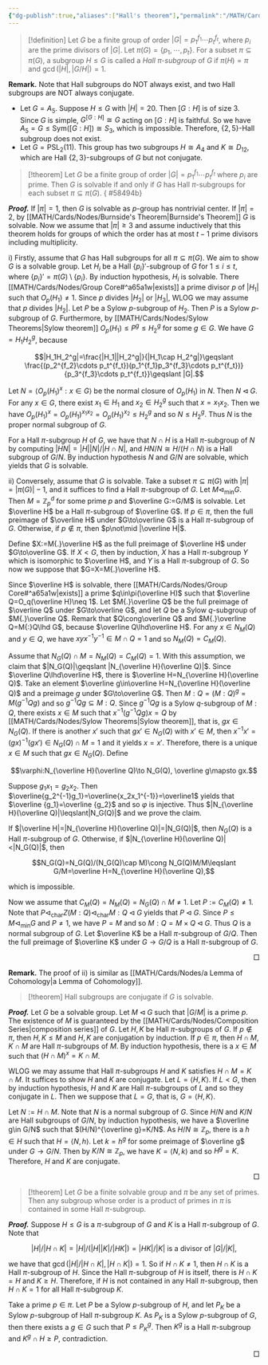```yaml
---
{"dg-publish":true,"aliases":["Hall's theorem"],"permalink":"/MATH/Cards/Nodes/Hall's Theorems/","dgPassFrontmatter":true}
---
```



> [!definition]
> Let $G$ be a finite group of order $|G|=p_1^{f_1}\cdots p_t^{f_t}$, where $p_i$ are the prime divisors of $|G|$. Let $\pi(G)=\{p_1,\cdots,p_t\}$. For a subset $\pi\subseteq \pi(G)$, a subgroup $H\leqslant G$ is called a *Hall $\pi$-subgroup* of $G$ if $\pi(H)=\pi$ and $\gcd(|H|,|G/H|)=1$. 

**Remark.** Note that Hall subgroups do NOT always exist, and two Hall subgroups are NOT always conjugate.
- Let $G=A_5$. Suppose $H\leqslant G$ with $|H|=20$. Then $[G:H]$ is of size $3$. Since $G$ is simple, $G^{[G:H]}\cong G$ acting on $[G:H]$ is faithful. So we have $A_5=G\leqslant\mathrm{Sym}([G:H])\cong S_3$, which is impossible. Therefore, $\{2,5\}$-Hall subgroup does not exist.
- Let $G=\mathrm{PSL}_2(11)$. This group has two subgroups $H\cong A_4$ and $K\cong D_{12}$, which are Hall $\{2,3\}$-subgroups of $G$ but not conjugate.

> [!theorem]
> Let $G$ be a finite group of order $|G|=p_1^{f_1}\cdots p_t^{f_t}$ where $p_i$ are prime. Then $G$ is solvable if and only if $G$ has Hall $\pi$-subgroups for each subset $\pi\subseteq\pi(G)$.
{ #58494b}


**_Proof._**
If $|\pi|=1$, then $G$ is solvable as $p$-group has nontrivial center. If $|\pi|=2$, by [[MATH/Cards/Nodes/Burnside's Theorem\|Burnside's Theorem]] $G$ is solvable. Now we assume that $|\pi|\geqslant 3$ and assume inductively that this theorem holds for groups of which the order has at most $t-1$ prime divisors including multiplicity.

i) Firstly, assume that $G$ has Hall subgroups for all $\pi\subseteq \pi(G)$. We aim to show $G$ is a solvable group. Let $H_i$ be a Hall $\{p_i\}'$-subgroup of $G$ for $1\leqslant i\leqslant t$, where $\{p_i\}'=\pi(G)\setminus \{p_i\}$. By induction hypothesis, $H_i$ is solvable. There [[MATH/Cards/Nodes/Group Core#^a65a1w\|exists]] a prime divisor $p$ of $|H_1|$ such that $O_p(H_1)\neq 1$. Since $p$ divides $|H_2|$ or $|H_3|$, WLOG we may assume that $p$ divides $|H_2|$. Let $P$ be a Sylow $p$-subgroup of $H_2$. Then $P$ is a Sylow $p$-subgroup of $G$. Furthermore, by [[MATH/Cards/Nodes/Sylow Theorems\|Sylow theorem]] $O_p(H_1)\leqslant P^g\leqslant H_2^g$ for some $g\in G$. We have $G=H_1H_2^g$, because

$$|H_1H_2^g|=\frac{|H_1||H_2^g|}{|H_1\cap H_2^g|}\geqslant \frac{(p_2^{f_2}\cdots p_t^{f_t})(p_1^{f_1}p_3^{f_3}\cdots p_t^{f_t})}{p_3^{f_3}\cdots p_t^{f_t}}\geqslant |G|.$$

Let $N=\left\langle O_p(H_1)^x:x\in G\right\rangle$ be the normal closure of $O_p(H_1)$ in $N$. Then $N\lhd G$. For any $x\in G$, there exist $x_1\in H_1$ and $x_2\in H_2^g$ such that $x=x_1x_2$. Then we have $O_p(H_1)^x=O_p(H_1)^{x_1x_2}=O_p(H_1)^{x_2}\leqslant H_2^g$ and so $N\leqslant H_2^g$. Thus $N$ is the proper normal subgroup of $G$. 

For a Hall $\pi$-subgroup $H$ of $G$, we have that $N\cap H$ is a Hall $\pi$-subgroup of $N$ by computing $|HN|=|H||N|/|H\cap N|$, and $HN/N\cong H/(H\cap N)$ is a Hall subgroup of $G/N$. By induction hypothesis $N$ and $G/N$ are solvable, which yields that $G$ is solvable.

ii) Conversely, assume that $G$ is solvable. Take a subset $\pi\subseteq\pi(G)$ with $|\pi|=|\pi(G)|-1$, and it suffices to find a Hall $\pi$-subgroup of $G$. Let $M\lhd_{\min}G$. Then $M=\mathbb{Z}_p^d$ for some prime $p$ and $\overline G:=G/M$ is solvable. Let $\overline H$ be a Hall $\pi$-subgroup of $\overline G$. If $p\in\pi$, then the full preimage of $\overline H$ under $G\to\overline G$ is a Hall $\pi$-subgroup of $G$. Otherwise, if $p\notin \pi$, then $p\not\mid |\overline H|$. 

Define $X:=M{.}\overline H$ as the full preimage of $\overline H$ under $G\to\overline G$. If $X<G$, then by induction, $X$ has a Hall $\pi$-subgroup $Y$ which is isomorphic to $\overline H$, and $Y$ is a Hall $\pi$-subgroup of $G$. So now we suppose that $G=X=M{.}\overline H$. 

Since $\overline H$ is solvable, there [[MATH/Cards/Nodes/Group Core#^a65a1w\|exists]] a prime $q\in\pi(\overline H)$ such that $\overline Q=O_q(\overline H)\neq 1$. Let $M{.}\overline Q$ be the full preimage of $\overline Q$ under $G\to\overline G$, and let $Q$ be a Sylow $q$-subgroup of $M{.}\overline Q$. Remark that $Q\cong\overline Q$ and $M{.}\overline Q=M{:}Q\lhd G$, because $\overline Q\lhd\overline H$. For any $x\in N_M(Q)$ and $y\in Q$, we have $xyx^{-1}y^{-1}\in M\cap Q=1$ and so $N_M(Q)=C_M(Q)$.

Assume that $N_G(Q)\cap M=N_M(Q)=C_M(Q)=1$. With this assumption, we claim that $|N_G(Q)|\geqslant |N_{\overline H}(\overline Q)|$. Since $\overline Q\lhd\overline H$,  there is $\overline H=N_{\overline H}(\overline Q)$. Take an element $\overline g\in\overline H=N_{\overline H}(\overline Q)$ and a preimage $g$ under $G\to\overline G$. Then $M{:}Q=(M{:}Q)^g=M(g^{-1}Qg)$ and so $g^{-1}Qg\subseteq M{:}Q$. Since $g^{-1}Qg$ is a Sylow $q$-subgroup of $M{:}Q$, there exists $x\in M$ such that $x^{-1}(g^{-1}Qg)x=Q$ by [[MATH/Cards/Nodes/Sylow Theorems\|Sylow theorem]], that is, $gx\in N_G(Q)$. If there is another $x'$ such that $gx'\in N_G(Q)$ with $x'\in M$, then $x^{-1}x'=(gx)^{-1}(gx')\in N_G(Q)\cap M=1$ and it yields $x=x'$. Therefore, there is a unique $x\in M$ such that $gx\in N_G(Q)$. Define 

$$\varphi:N_{\overline H}(\overline Q)\to N_G(Q), \overline g\mapsto gx.$$

Suppose $g_1x_1=g_2x_2$. Then $\overline{g_2^{-1}g_1}=\overline{x_2x_1^{-1}}=\overline1$ yields that $\overline {g_1}=\overline {g_2}$ and so $\varphi$ is injective. Thus $|N_{\overline H}(\overline Q)|\leqslant|N_G(Q)|$ and we prove the claim.

If $|\overline H|=|N_{\overline H}(\overline Q)|=|N_G(Q)|$, then $N_G(Q)$ is a Hall $\pi$-subgroup of $G$. Otherwise, if $|N_{\overline H}(\overline Q)|<|N_G(Q)|$, then

$$N_G(Q)=N_G(Q)/(N_G(Q)\cap M)\cong N_G(Q)M/M\leqslant G/M=\overline H=N_{\overline H}(\overline Q),$$

which is impossible. 

Now we assume that $C_M(Q)=N_M(Q)=N_G(Q)\cap M\neq 1$. Let $P:=C_M(Q)\neq 1$. Note that $P\lhd_{\mathrm{char}} Z(M{:}Q)\lhd_{\mathrm{char}} M{:}Q\lhd G$ yields that $P\lhd G$. Since $P\leqslant M\lhd_{\min}G$ and $P\neq 1$, we have $P=M$ and so $M{:}Q=M\times Q\lhd G$. Thus $Q$ is a normal subgroup of $G$. Let $\overline K$ be a Hall $\pi$-subgroup of $G/Q$. Then the full preimage of $\overline K$ under $G\to G/Q$ is a Hall $\pi$-subgroup of $G$.
<p align="right">□</p>

**Remark.** The proof of ii) is similar as [[MATH/Cards/Nodes/a Lemma of Cohomology\|a Lemma of Cohomology]].

> [!theorem]
> Hall subgroups are conjugate if $G$ is solvable.

**_Proof._**
Let $G$ be a solvable group. Let $M\lhd G$ such that $|G/M|$ is a prime $p$. The existence of $M$ is guaranteed by the [[MATH/Cards/Nodes/Composition Series\|composition series]] of $G$. Let $H,K$ be Hall $\pi$-subgroups of $G$. If $p\notin\pi$, then $H,K\leqslant M$ and $H,K$ are conjugation by induction. If $p\in\pi$, then $H\cap M$, $K\cap M$ are Hall $\pi$-subgroups of $M$. By induction hypothesis, there is a $x\in M$ such that $(H\cap M)^x=K\cap M$. 

WLOG we may assume that Hall $\pi$-subgroups $H$ and $K$ satisfies $H\cap M=K\cap M$. It suffices to show $H$ and $K$ are conjugate. Let $L=\left\langle H,K\right\rangle$. If $L<G$, then by induction hypothesis, $H$ and $K$ are Hall $\pi$-subgroups of $L$ and so they conjugate in $L$. Then we suppose that $L=G$, that is, $G=\left\langle H,K\right\rangle$. 

Let $N:=H\cap M$. Note that $N$ is a normal subgroup of $G$. Since $H/N$ and $K/N$ are Hall subgroups of $G/N$, by induction hypothesis, we have a $\overline g\in G/N$ such that $(H/N)^{\overline g}=K/N$. As $H/N\cong \mathbb{Z}_p$, there is a $h\in H$ such that $H=\left\langle N,h\right\rangle$. Let $k=h^g$ for some preimage of $\overline g$ under $G\to G/N$. Then by $K/N\cong \mathbb{Z}_p$, we have $K=\left\langle N,k\right\rangle$ and so $H^g=K$. Therefore, $H$ and $K$ are conjugate.
<p align="right">□</p>

> [!theorem]
> Let $G$ be a finite solvable group and $\pi$ be any set of primes. Then any subgroup whose order is a product of primes in $\pi$ is contained in some Hall $\pi$-subgroup.

**_Proof._**
Suppose $H\leqslant G$ is a $\pi$-subgroup of $G$ and $K$ is a Hall $\pi$-subgroup of $G$. Note that 

$$|H|/|H\cap K|=|H|/(|H||K|/|HK|)=|HK|/|K|\mbox{ is a divisor of $|G|/|K|$},$$

we have that $\gcd(|H|/|H\cap K|,|H\cap K|)=1$. So if $H\cap K\neq 1$, then $H\cap K$ is a Hall $\pi$-subgroup of $H$. Since the Hall $\pi$-subgroup of $H$ is itself, there is $H\cap K=H$ and $K\geqslant H$. Therefore, if $H$ is not contained in any Hall $\pi$-subgroup, then $H\cap K=1$ for all Hall $\pi$-subgroup $K$. 

Take a prime $p\in\pi$. Let $P$ be a Sylow $p$-subgroup of $H$, and let $P_K$ be a Sylow $p$-subgroup of Hall $\pi$-subgroup $K$. As $P_K$ is a Sylow $p$-subgroup of $G$, then there exists a $g\in G$ such that $P\leqslant P_K^g$. Then $K^g$ is a Hall $\pi$-subgroup and $K^g\cap H\geqslant P$, contradiction. 
<p align="right">□</p>

